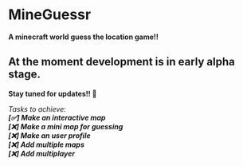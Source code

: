 # MineGuessr 

**A minecraft world guess the location game!!**

## At the moment development is in early alpha stage.
**Stay tuned for updates!! 🥳**

_Tasks to achieve:_<br/>
***[✅] Make an interactive map***<br/>
***[❌] Make a mini map for guessing***<br/>
***[❌] Make an user profile***<br/>
***[❌] Add multiple maps***<br/>
***[❌] Add multiplayer***<br/>